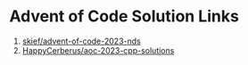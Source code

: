 # Advent of Code Solution Links
1. [skief/advent-of-code-2023-nds](https://github.com/skief/advent-of-code-2023-nds/tree/main)
2. [HappyCerberus/aoc-2023-cpp-solutions](https://github.com/HappyCerberus/aoc-2023-cpp-solutions/tree/main)

